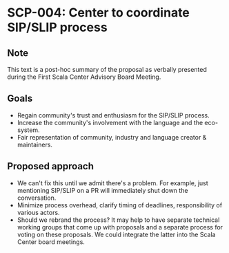 # SCP-004: Center to coordinate SIP/SLIP process

## Note

This text is a post-hoc summary of the proposal as verbally presented during
the First Scala Center Advisory Board Meeting.

## Goals

 - Regain community's trust and enthusiasm for the SIP/SLIP process.
 - Increase the community's involvement with the language and the eco-system.
 - Fair representation of community, industry and language creator &
   maintainers.

## Proposed approach

 - We can't fix this until we admit there's a problem. For example, just
   mentioning SIP/SLIP on a PR will immediately shut down the conversation.
 - Minimize process overhead, clarify timing of deadlines, responsibility of
   various actors.
 - Should we rebrand the process? It may help to have separate technical
   working groups that come up with proposals and a separate process for voting
   on these proposals. We could integrate the latter into the Scala Center
   board meetings.

